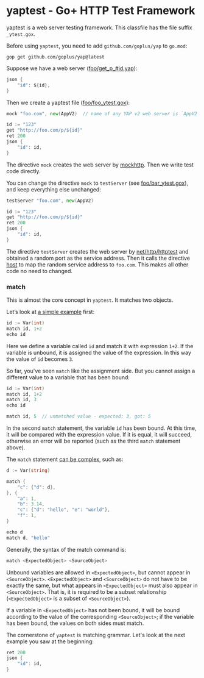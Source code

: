yaptest - Go+ HTTP Test Framework
=====

yaptest is a web server testing framework. This classfile has the file suffix `_ytest.gox`.

Before using `yaptest`, you need to add `github.com/goplus/yap` to `go.mod`:

```
gop get github.com/goplus/yap@latest
```

Suppose we have a web server ([foo/get_p_#id.yap](demo/foo/get_p_%23id.yap)):

```go
json {
	"id": ${id},
}
```

Then we create a yaptest file ([foo/foo_ytest.gox](demo/foo/foo_ytest.gox)):

```go
mock "foo.com", new(AppV2)  // name of any YAP v2 web server is `AppV2`

id := "123"
get "http://foo.com/p/${id}"
ret 200
json {
	"id": id,
}
```

The directive `mock` creates the web server by [mockhttp](https://pkg.go.dev/github.com/qiniu/x/mockhttp). Then we write test code directly.

You can change the directive `mock` to `testServer` (see [foo/bar_ytest.gox](demo/foo/bar_ytest.gox)), and keep everything else unchanged:

```go
testServer "foo.com", new(AppV2)

id := "123"
get "http://foo.com/p/${id}"
ret 200
json {
	"id": id,
}
```

The directive `testServer` creates the web server by [net/http/httptest](https://pkg.go.dev/net/http/httptest#NewServer) and obtained a random port as the service address. Then it calls the directive [host](https://pkg.go.dev/github.com/goplus/yap/ytest#App.Host) to map the random service address to `foo.com`. This makes all other code no need to changed.


### match

This is almost the core concept in `yaptest`. It matches two objects.

Let’s look at [a simple example](demo/match/simple/simple_yapt.gox) first:

```go
id := Var(int)
match id, 1+2
echo id
```

Here we define a variable called `id` and match it with expression `1+2`. If the variable is unbound, it is assigned the value of the expression. In this way the value of `id` becomes `3`.

So far, you've seen `match` like the assignment side. But you cannot assign a different value to a variable that has been bound:

```go
id := Var(int)
match id, 1+2
match id, 3
echo id

match id, 5  // unmatched value - expected: 3, got: 5
```

In the second `match` statement, the variable `id` has been bound. At this time, it will be compared with the expression value. If it is equal, it will succeed, otherwise an error will be reported (such as the third `match` statement above).

The `match` statement [can be complex](demo/match/complex/complex_yapt.gox), such as:

```go
d := Var(string)

match {
    "c": {"d": d},
}, {
    "a": 1,
    "b": 3.14,
    "c": {"d": "hello", "e": "world"},
    "f": 1,
}

echo d
match d, "hello"
```

Generally, the syntax of the match command is:

```go
match <ExpectedObject> <SourceObject>
```

Unbound variables are allowed in `<ExpectedObject>`, but cannot appear in `<SourceObject>`. `<ExpectedObject>` and `<SourceObject>` do not have to be exactly the same, but what appears in `<ExpectedObject>` must also appear in `<SourceObject>`. That is, it is required to be a subset relationship (`<ExpectedObject>` is a subset of `<SourceObject>`).

If a variable in `<ExpectedObject>` has not been bound, it will be bound according to the value of the corresponding `<SourceObject>`; if the variable has been bound, the values on both sides must match.

The cornerstone of `yaptest` is matching grammar. Let's look at the next example you saw at the beginning:

```go
ret 200
json {
	"id": id,
}
```
